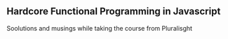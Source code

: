 ## Hardcore Functional Programming in Javascript

Soolutions and musings while taking the course from Pluralisght

